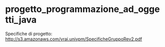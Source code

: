 # progetto_programmazione_ad_oggetti_java
Specifiche di progetto: http://s3.amazonaws.com/vrai.univpm/SpecificheGruppoRev2.pdf
